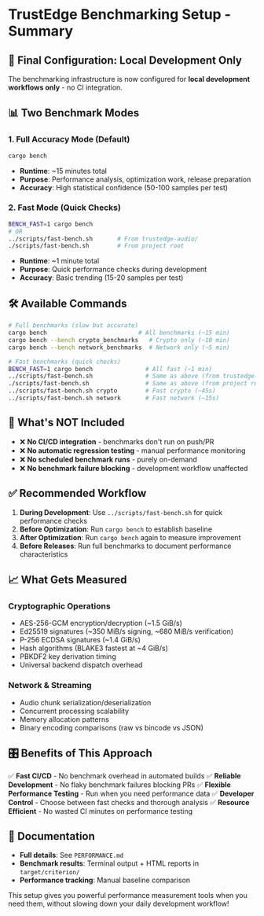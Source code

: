 <!--
Copyright (c) 2025 John Turner
MPL-2.0: https://mozilla.org/MPL/2.0/
Project: trustedge — Privacy and trust at the edge.
GitHub: https://github.com/johnzilla/trustedge
-->


# TrustEdge Benchmarking Setup - Summary

## 🎯 **Final Configuration: Local Development Only**

The benchmarking infrastructure is now configured for **local development workflows only** - no CI integration.

## 📊 **Two Benchmark Modes**

### 1. **Full Accuracy Mode** (Default)
```bash
cargo bench
```
- **Runtime**: ~15 minutes total
- **Purpose**: Performance analysis, optimization work, release preparation
- **Accuracy**: High statistical confidence (50-100 samples per test)

### 2. **Fast Mode** (Quick Checks)
```bash
BENCH_FAST=1 cargo bench
# OR
../scripts/fast-bench.sh       # From trustedge-audio/
./scripts/fast-bench.sh        # From project root
```
- **Runtime**: ~1 minute total
- **Purpose**: Quick performance checks during development
- **Accuracy**: Basic trending (15-20 samples per test)

## 🛠️ **Available Commands**

```bash
# Full benchmarks (slow but accurate)
cargo bench                          # All benchmarks (~15 min)
cargo bench --bench crypto_benchmarks   # Crypto only (~10 min)
cargo bench --bench network_benchmarks  # Network only (~5 min)

# Fast benchmarks (quick checks)
BENCH_FAST=1 cargo bench               # All fast (~1 min)
../scripts/fast-bench.sh               # Same as above (from trustedge-audio/)
./scripts/fast-bench.sh                # Same as above (from project root)
../scripts/fast-bench.sh crypto        # Fast crypto (~45s)
../scripts/fast-bench.sh network       # Fast network (~15s)
```

## 🚫 **What's NOT Included**

- ❌ **No CI/CD integration** - benchmarks don't run on push/PR
- ❌ **No automatic regression testing** - manual performance monitoring
- ❌ **No scheduled benchmark runs** - purely on-demand
- ❌ **No benchmark failure blocking** - development workflow unaffected

## ✅ **Recommended Workflow**

1. **During Development**: Use `../scripts/fast-bench.sh` for quick performance checks
2. **Before Optimization**: Run `cargo bench` to establish baseline
3. **After Optimization**: Run `cargo bench` again to measure improvement
4. **Before Releases**: Run full benchmarks to document performance characteristics

## 📈 **What Gets Measured**

### Cryptographic Operations
- AES-256-GCM encryption/decryption (~1.5 GiB/s)
- Ed25519 signatures (~350 MiB/s signing, ~680 MiB/s verification)
- P-256 ECDSA signatures (~1.4 GiB/s)
- Hash algorithms (BLAKE3 fastest at ~4 GiB/s)
- PBKDF2 key derivation timing
- Universal backend dispatch overhead

### Network & Streaming
- Audio chunk serialization/deserialization
- Concurrent processing scalability
- Memory allocation patterns
- Binary encoding comparisons (raw vs bincode vs JSON)

## 🎛️ **Benefits of This Approach**

✅ **Fast CI/CD** - No benchmark overhead in automated builds
✅ **Reliable Development** - No flaky benchmark failures blocking PRs
✅ **Flexible Performance Testing** - Run when you need performance data
✅ **Developer Control** - Choose between fast checks and thorough analysis
✅ **Resource Efficient** - No wasted CI minutes on performance testing

## 📝 **Documentation**

- **Full details**: See `PERFORMANCE.md`
- **Benchmark results**: Terminal output + HTML reports in `target/criterion/`
- **Performance tracking**: Manual baseline comparison

This setup gives you powerful performance measurement tools when you need them, without slowing down your daily development workflow!
